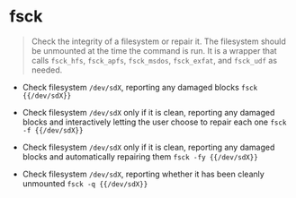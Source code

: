# fsck
> Check the integrity of a filesystem or repair it. The filesystem should be unmounted at the time the command is run.
> It is a wrapper that calls `fsck_hfs`, `fsck_apfs`, `fsck_msdos`, `fsck_exfat`, and `fsck_udf` as needed.

- Check filesystem `/dev/sdX`, reporting any damaged blocks
`fsck {{/dev/sdX}}`

- Check filesystem `/dev/sdX` only if it is clean, reporting any damaged blocks and interactively letting the user choose to repair each one
`fsck -f {{/dev/sdX}}`

- Check filesystem `/dev/sdX` only if it is clean, reporting any damaged blocks and automatically repairing them
`fsck -fy {{/dev/sdX}}`

- Check filesystem `/dev/sdX`, reporting whether it has been cleanly unmounted
`fsck -q {{/dev/sdX}}`
